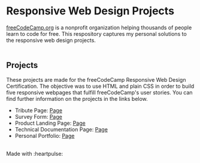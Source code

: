 # Responsive Web Design Projects
[freeCodeCamp.org](https://www.freecodecamp.org/) is a nonprofit organization helping thousands of people learn to code for free. This respository captures my personal solutions to the responsive web design projects.</br></br>

## Projects
These projects are made for the freeCodeCamp Responsive Web Design Certification. The objective was to use HTML and plain CSS in order to build five responsive webpages that fulfill freeCodeCamp's user stories. You can find further information on the projects in the links below.
* Tribute Page: [Page](https://codepen.io/aarxa-the-sans/full/LYoeEdm) 
* Survey Form: [Page](https://codepen.io/aarxa-the-sans/full/oNRGPNd) 
* Product Landing Page: [Page]() 
* Technical Documentation Page: [Page](https://codepen.io/aarxa-the-sans/full/mdYpeKp) 
* Personal Portfolio: [Page]() 
</br>
Made with :heartpulse:
